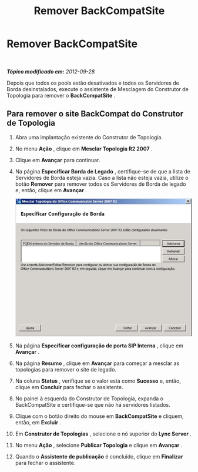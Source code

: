 ﻿---
title: Remover BackCompatSite
TOCTitle: Remover BackCompatSite
ms:assetid: 039650e3-541b-45c2-a682-c4fa08423118
ms:mtpsurl: https://technet.microsoft.com/pt-br/library/JJ204637(v=OCS.15)
ms:contentKeyID: 49305708
ms.date: 05/19/2016
mtps_version: v=OCS.15
ms.translationtype: HT
---

# Remover BackCompatSite

 

_**Tópico modificado em:** 2012-09-28_

Depois que todos os pools estão desativados e todos os Servidores de Borda desinstalados, execute o assistente de Mesclagem do Construtor de Topologia para remover o **BackCompatSite** .

## Para remover o site BackCompat do Construtor de Topologia

1.  Abra uma implantação existente do Construtor de Topologia.

2.  No menu **Ação** , clique em **Mesclar Topologia R2 2007** .

3.  Clique em **Avançar** para continuar.

4.  Na página **Especificar Borda de Legado** , certifique-se de que a lista de Servidores de Borda esteja vazia. Caso a lista não esteja vazia, utilize o botão **Remover** para remover todos os Servidores de Borda de legado e, então, clique em **Avançar** .
    
    ![Assistente para Mesclar Topologia, página Especificar a Configuração de Borda](images/JJ204637.fb35a59a-711e-4259-b177-7311df1fed3c(OCS.15).jpg "Assistente para Mesclar Topologia, página Especificar a Configuração de Borda")  

5.  Na página **Especificar configuração de porta SIP Interna** , clique em **Avançar** .

6.  Na página **Resumo** , clique em **Avançar** para começar a mesclar as topologias para remover o site de legado.

7.  Na coluna **Status** , verifique se o valor está como **Sucesso** e, então, clique em **Concluir** para fechar o assistente.

8.  No painel à esquerda do Construtor de Topologia, expanda o BackCompatSite e certifique-se que não há servidores listados.

9.  Clique com o botão direito do mouse em **BackCompatSite** e cliquem, então, em **Excluir** .

10. Em **Construtor de Topologias** , selecione o nó superior do **Lync Server** .

11. No menu **Ação** , selecione **Publicar Topologia** e clique em **Avançar** .

12. Quando o **Assistente de publicação** é concluído, clique em **Finalizar** para fechar o assistente.

